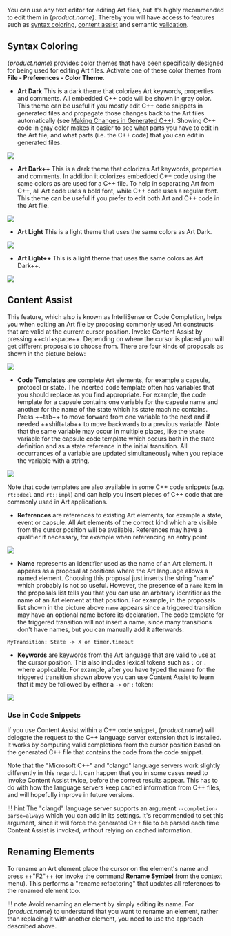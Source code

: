 You can use any text editor for editing Art files, but it's highly recommended to edit them in {$product.name$}. Thereby you will have access to features such as [syntax coloring](#syntax-coloring), [content assist](#content-assist) and semantic [validation](../validation.md).

## Syntax Coloring
{$product.name$} provides color themes that have been specifically designed for being used for editing Art files. Activate one of these color themes from **File - Preferences - Color Theme**.

* **Art Dark** This is a dark theme that colorizes Art keywords, properties and comments. All embedded C++ code will be shown in gray color. This theme can be useful if you mostly edit C++ code snippets in generated files and propagate those changes back to the Art files automatically (see [Making Changes in Generated C++](../building/index.md#making-changes-in-generated-c)). Showing C++ code in gray color makes it easier to see what parts you have to edit in the Art file, and what parts (i.e. the C++ code) that you can edit in generated files.

![](images/theme-art-dark.png)

* **Art Dark++** This is a dark theme that colorizes Art keywords, properties and comments. In addition it colorizes embedded C++ code using the same colors as are used for a C++ file. To help in separating Art from C++, all Art code uses a bold font, while C++ code uses a regular font. This theme can be useful if you prefer to edit both Art and C++ code in the Art file.

![](images/theme-art-dark-pp.png)

* **Art Light** This is a light theme that uses the same colors as Art Dark.

![](images/theme-art-light.png)

* **Art Light++** This is a light theme that uses the same colors as Art Dark++.

![](images/theme-art-light-pp.png)

## Content Assist
This feature, which also is known as IntelliSense or Code Completion, helps you when editing an Art file by proposing commonly used Art constructs that are valid at the current cursor position. Invoke Content Assist by pressing ++ctrl+space++. Depending on where the cursor is placed you will get different proposals to choose from. There are four kinds of proposals as shown in the picture below:

![](images/content-assist.png)

* **Code Templates** are complete Art elements, for example a capsule, protocol or state. The inserted code template often has variables that you should replace as you find appropriate. For example, the code template for a capsule contains one variable for the capsule name and another for the name of the state which its state machine contains. Press ++tab++ to move forward from one variable to the next and if needed ++shift+tab++ to move backwards to a previous variable. Note that the same variable may occur in multiple places, like the `State` variable for the capsule code template which occurs both in the state definition and as a state reference in the initial transition. All occurrances of a variable are updated simultaneously when you replace the variable with a string.

![](images/code-template-variables.png)

Note that code templates are also available in some C++ code snippets (e.g. `rt::decl` and `rt::impl`) and can help you insert pieces of C++ code that are commonly used in Art applications.

* **References** are references to existing Art elements, for example a state, event or capsule. All Art elements of the correct kind which are visible from the cursor position will be available. References may have a qualifier if necessary, for example when referencing an entry point.

![](images/content-assist-references.png)

* **Name** represents an identifier used as the name of an Art element. It appears as a proposal at positions where the Art language allows a named element. Choosing this proposal just inserts the string "name" which probably is not so useful. However, the presence of a `name` item in the proposals list tells you that you can use an arbitrary identifier as the name of an Art element at that position. For example, in the proposals list shown in the picture above `name` appears since a triggered transition may have an optional name before its declaration. The code template for the triggered transition will not insert a name, since many transitions don't have names, but you can manually add it afterwards:

``` art
MyTransition: State -> X on timer.timeout
```

* **Keywords** are keywords from the Art language that are valid to use at the cursor position. This also includes lexical tokens such as `:` or `.` where applicable. For example, after you have typed the name for the triggered transition shown above you can use Content Assist to learn that it may be followed by either a `->` or `:` token:

![](images/content-assist-keywords.png)

### Use in Code Snippets
If you use Content Assist within a C++ code snippet, {$product.name$} will delegate the request to the C++ language server extension that is installed. It works by computing valid completions from the cursor position based on the generated C++ file that contains the code from the code snippet.

Note that the "Microsoft C++" and "clangd" language servers work slightly differently in this regard. It can happen that you in some cases need to invoke Content Assist twice, before the correct results appear. This has to do with how the language servers keep cached information from C++ files, and will hopefully improve in future versions.

!!! hint 
    The "clangd" language server supports an argument `--completion-parse=always` which you can add in its settings. It's recommended to set this argument, since it will force the generated C++ file to be parsed each time Content Assist is invoked, without relying on cached information.

## Renaming Elements
To rename an Art element place the cursor on the element's name and press ++"F2"++ (or invoke the command **Rename Symbol** from the context menu). This performs a "rename refactoring" that updates all references to the renamed element too.

!!! note 
    Avoid renaming an element by simply editing its name. For {$product.name$} to understand that you want to rename an element, rather than replacing it with another element, you need to use the approach described above.